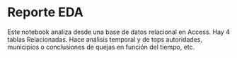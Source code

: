 # Reporte EDA
Este notebook analiza desde una base de datos relacional en Access.
Hay 4 tablas Relacionadas. Hace análisis temporal y de tops autoridades, municipios o conclusiones de quejas en función del tiempo, etc.
